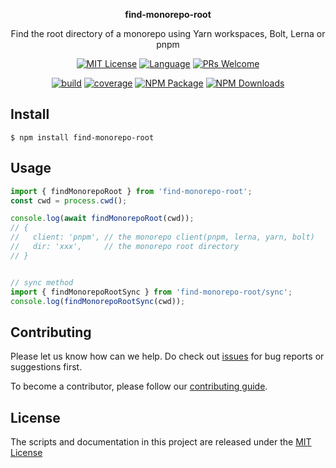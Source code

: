 <p align="center"><strong>find-monorepo-root</strong></p>
<p align="center">Find the root directory of a monorepo using Yarn workspaces, Bolt, Lerna or pnpm</p>

<p align="center">
<a href="/LICENSE"><img src="https://img.shields.io/github/license/bubkoo/
?style=flat-square" alt="MIT License"></a>
<a href="https://www.typescriptlang.org"><img alt="Language" src="https://img.shields.io/badge/language-TypeScript-blue.svg?style=flat-square"></a>
<a href="https://github.com/bubkoo/find-monorepo-root/pulls"><img alt="PRs Welcome" src="https://img.shields.io/badge/PRs-Welcome-brightgreen.svg?style=flat-square"></a>
</p>

<p align="center">
<a href="https://github.com/bubkoo/find-monorepo-root/actions/workflows/release.yml"><img alt="build" src="https://img.shields.io/github/workflow/status/bubkoo/find-monorepo-root/%F0%9F%9A%80%E3%80%80Release/master?logo=github&style=flat-square"></a>
<a href="https://app.codecov.io/gh/bubkoo/find-monorepo-root"><img alt="coverage" src="https://img.shields.io/codecov/c/gh/bubkoo/find-monorepo-root?logo=codecov&style=flat-square&token=15CO54WYUV"></a>
<a href="https://www.npmjs.com/package/find-monorepo-root"><img alt="NPM Package" src="https://img.shields.io/npm/v/find-monorepo-root.svg?style=flat-square"></a>
<a href="https://www.npmjs.com/package/find-monorepo-root"><img alt="NPM Downloads" src="https://img.shields.io/npm/dm/find-monorepo-root?logo=npm&style=flat-square"></a>
</p>



## Install
```shell
$ npm install find-monorepo-root
```

## Usage

```ts
import { findMonorepoRoot } from 'find-monorepo-root';
const cwd = process.cwd();

console.log(await findMonorepoRoot(cwd));
// {
//   client: 'pnpm', // the monorepo client(pnpm, lerna, yarn, bolt)
//   dir: 'xxx',     // the monorepo root directory
// }


// sync method
import { findMonorepoRootSync } from 'find-monorepo-root/sync';
console.log(findMonorepoRootSync(cwd));
```


## Contributing

Please let us know how can we help. Do check out [issues](https://github.com/bubkoo/find-monorepo-root/issues) for bug reports or suggestions first.

To become a contributor, please follow our [contributing guide](/CONTRIBUTING.md).

<!-- <a href="https://github.com/bubkoo/find-monorepo-root/graphs/contributors">
  <img src="/CONTRIBUTORS.svg" alt="Contributors" width="740" />
</a> -->


## License

The scripts and documentation in this project are released under the [MIT License](LICENSE)
